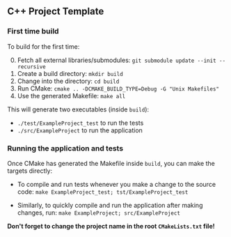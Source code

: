 ## C++ Project Template


### First time build
To build for the first time:

0. Fetch all external libraries/submodules: ``git submodule update --init --recursive``
1. Create a build directory: ``mkdir build``
2. Change into the directory: ``cd build``
3. Run CMake: ``cmake .. -DCMAKE_BUILD_TYPE=Debug -G "Unix Makefiles"``
4. Use the generated Makefile: ``make all``

This will generate two executables (inside ``build``):

- ``./test/ExampleProject_test`` to run the tests
- ``./src/ExampleProject`` to run the application

### Running the application and tests

Once CMake has generated the Makefile inside ``build``, you can make the targets directly:

- To compile and run tests whenever you make a change to the source code:
``make ExampleProject_test; tst/ExampleProject_test``

- Similarly, to quickly compile and run the application after making changes, run:
``make ExampleProject; src/ExampleProject``




**Don't forget to change the project name in the root ``CMakeLists.txt`` file!**
